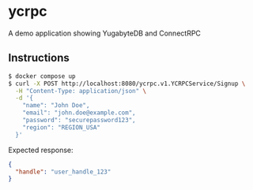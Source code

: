 # ycrpc

A demo application showing YugabyteDB and ConnectRPC

## Instructions

```bash
$ docker compose up
$ curl -X POST http://localhost:8080/ycrpc.v1.YCRPCService/Signup \
  -H "Content-Type: application/json" \
  -d '{
    "name": "John Doe",
    "email": "john.doe@example.com",
    "password": "securepassword123",
    "region": "REGION_USA"
  }'
```

Expected response:

```json
{
  "handle": "user_handle_123"
}
```
